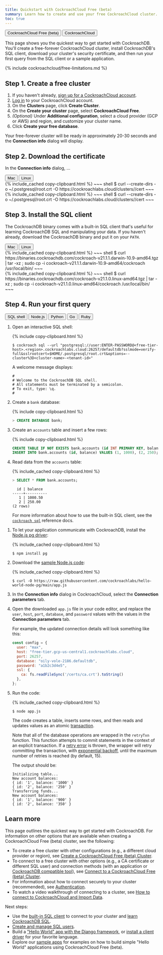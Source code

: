 ```yaml
---
title: Quickstart with CockroachCloud Free (beta)
summary: Learn how to create and use your free CockroachCloud cluster.
toc: true
---
```


<div class="filters clearfix">
    <a href="quickstart.html"><button class="filter-button page-level current">CockroachCloud Free (beta)</button></a>
    <a href="quickstart-trial-cluster.html"><button class="filter-button page-level">CockroachCloud</button></a>
</div>

This page shows you the quickest way to get started with CockroachDB. You'll create a free-forever CockroachCloud cluster, install CockroachDB's SQL client, download your cluster's security certificate, and then run your first query from the SQL client or a sample application.

{% include cockroachcloud/free-limitations.md %}

## Step 1. Create a free cluster

1. If you haven't already, <a href="https://cockroachlabs.cloud/signup?referralId=docs_quickstart_free" rel="noopener" target="_blank">sign up for a CockroachCloud account</a>.
1. [Log in](https://cockroachlabs.cloud/) to your CockroachCloud account.
1. On the **Clusters** page, click **Create Cluster**.
1. On the **Create your cluster** page, select **CockroachCloud Free**.
1. _(Optional)_ Under **Additional configuration**, select a cloud provider (GCP or AWS) and region, and customize your cluster name.
1. Click **Create your free database**.

Your free-forever cluster will be ready in approximately 20-30 seconds and the **Connection info** dialog will display.

## Step 2. Download the certificate

In the **Connection info** dialog, ...

<div class="filters clearfix">
  <button class="filter-button" data-scope="mac">Mac</button>
  <button class="filter-button" data-scope="linux">Linux</button>
</div>

<section class="filter-content" markdown="1" data-scope="mac">
{% include_cached copy-clipboard.html %}
~~~ shell
$ curl --create-dirs -o ~/.postgresql/root.crt -O https://cockroachlabs.cloud/clusters/<cluster-id>/cert
~~~
</section>

<section class="filter-content" markdown="1" data-scope="linux">
{% include_cached copy-clipboard.html %}
~~~ shell
$ curl --create-dirs -o ~/.postgresql/root.crt -O https://cockroachlabs.cloud/clusters/<cluster-id>/cert
~~~
</section>

## Step 3. Install the SQL client

The CockroachDB binary comes with a built-in SQL client that's useful for learning CockroachDB SQL and manipulating your data. If you haven't already, download the CockroachDB binary and put it on your `PATH`.

<div class="filters clearfix">
  <button class="filter-button" data-scope="mac">Mac</button>
  <button class="filter-button" data-scope="linux">Linux</button>
</div>

<section class="filter-content" markdown="1" data-scope="mac">
{% include_cached copy-clipboard.html %}
~~~ shell
$ curl https://binaries.cockroachdb.com/cockroach-v21.1.1.darwin-10.9-amd64.tgz | tar -xz ; sudo cp -i cockroach-v21.1.1.darwin-10.9-amd64/cockroach /usr/local/bin/
~~~
</section>

<section class="filter-content" markdown="1" data-scope="linux">
{% include_cached copy-clipboard.html %}
~~~ shell
$ curl https://binaries.cockroachdb.com/cockroach-v21.1.0.linux-amd64.tgz | tar -xz ; sudo cp -i cockroach-v21.1.0.linux-amd64/cockroach /usr/local/bin/
~~~
</section>

## Step 4. Run your first query

<div class="filters clearfix">
  <button class="filter-button" data-scope="sql">SQL shell</button>
  <button class="filter-button" data-scope="node">Node.js</button>
  <button class="filter-button" data-scope="python">Python</button>
  <button class="filter-button" data-scope="go">Go</button>
  <button class="filter-button" data-scope="ruby">Ruby</button>
</div>

<section class="filter-content" markdown="1" data-scope="sql">

1. Open an interactive SQL shell:

    {% include copy-clipboard.html %}
    ~~~ shell
    $ cockroach sql --url "postgresql://user:ENTER-PASSWORD@<free-tier-host>.<region>.cockroachlabs.cloud:26257/defaultdb?sslmode=verify-full&sslrootcert=$HOME/.postgresql/root.crt&options=--cluster%3D<cluster-name>-<tenant-id>"
    ~~~

    A welcome message displays:

    ~~~
    #
    # Welcome to the CockroachDB SQL shell.
    # All statements must be terminated by a semicolon.
    # To exit, type: \q.
    #
    ~~~

1. Create a `bank` database:

    {% include copy-clipboard.html %}
    ~~~ sql
    > CREATE DATABASE bank;
    ~~~

1. Create an `accounts` table and insert a few rows:

    {% include copy-clipboard.html %}
    ~~~ sql
    CREATE TABLE IF NOT EXISTS bank.accounts (id INT PRIMARY KEY, balance INT);
    INSERT INTO bank.accounts (id, balance) VALUES (1, 1000), (2, 250);
    ~~~

1. Read data from the `accounts` table:

    {% include_cached copy-clipboard.html %}
    ~~~ sql
    > SELECT * FROM bank.accounts;
    ~~~

    ~~~
      id | balance
    -----+----------
       1 | 1000.50
       2 | 250.00
    (2 rows)
    ~~~

    For more information about how to use the built-in SQL client, see the [`cockroach sql`](../stable/cockroach-sql.html) reference docs.

</section>

<section class="filter-content" markdown="1" data-scope="node">

1. To let your application communicate with CockroachDB, install the [Node.js pg driver](https://www.npmjs.com/package/pg):

    {% include_cached copy-clipboard.html %}
    ~~~ shell
    $ npm install pg
    ~~~

1. Download the [sample Node.js code](https://raw.githubusercontent.com/cockroachlabs/hello-world-node-pg/main/app.js):

    {% include_cached copy-clipboard.html %}
    ~~~ shell
    $ curl -O https://raw.githubusercontent.com/cockroachlabs/hello-world-node-pg/main/app.js
    ~~~

1. In the **Connection info** dialog in CockroachCloud, select the **Connection parameters** tab.

1. Open the downloaded `app.js` file in your code editor, and replace the `user`, `host`, `port`, `database`, and `password` values with the values in the **Connection parameters** tab.

    For example, the updated connection details will look something like this:

    ~~~ javascript
    const config = {
      user: "max",
      host: "free-tier.gcp-us-central1.cockroachlabs.cloud",
      port: 26257,
      database: "oily-vole-2186.defaultdb",
      password: "a1b2c3d4e5",
      ssl: {
        ca: fs.readFileSync('/certs/ca.crt').toString()
      },
    };
    ~~~

1. Run the code:

    {% include_cached copy-clipboard.html %}
    ~~~ shell
    $ node app.js
    ~~~

    The code creates a table, inserts some rows, and then reads and updates values as an atomic [transaction](../stable/transactions.html).

    Note that all of the database operations are wrapped in the `retryTxn` function. This function attempts to commit statements in the context of an explicit transaction. If a [retry error](../stable/transaction-retry-error-reference.html) is thrown, the wrapper will retry committing the transaction, with [exponential backoff](https://en.wikipedia.org/wiki/Exponential_backoff), until the maximum number of retries is reached (by default, 15).

    The output should be:

    ~~~
    Initializing table...
    New account balances:
    { id: '1', balance: '1000' }
    { id: '2', balance: '250' }
    Transferring funds...
    New account balances:
    { id: '1', balance: '900' }
    { id: '2', balance: '350' }
    ~~~

</section>

<section class="filter-content" markdown="1" data-scope="python">

</section>

<section class="filter-content" markdown="1" data-scope="go">

</section>

<section class="filter-content" markdown="1" data-scope="ruby">

</section>

## Learn more

This page outlines the quickest way to get started with CockroachDB. For information on other options that are available when creating a CockroachCloud Free (beta) cluster, see the following:

- To create a free cluster with other configurations (e.g., a different cloud provider or region), see [Create a CockroachCloud Free (beta) Cluster](create-a-free-cluster.html).
- To connect to a free cluster with other options (e.g., a CA certificate or different SQL user) and connection methods (with an application or [CockroachDB compatible tool](../stable/third-party-database-tools.html)), see [Connect to a CockroachCloud Free (beta) Cluster](connect-to-a-free-cluster.html).
- For information about how to connect securely to your cluster (recommended), see [Authentication](authentication.html).
- To watch a video walkthrough of connecting to a cluster, see [How to connect to CockroachCloud and Import Data](https://www.youtube.com/watch?v=XJZD1rorEQE).

Next steps:

- Use the [built-in SQL client](../stable/cockroach-sql.html) to connect to your cluster and [learn CockroachDB SQL](learn-cockroachdb-sql.html).
- [Create and manage SQL users](user-authorization.html).
- Build a ["Hello World" app with the Django framework](../stable/build-a-python-app-with-cockroachdb-django.html), or [install a client driver](../stable/install-client-drivers.html) for your favorite language.
- Explore our [sample apps](../stable/hello-world-example-apps.html) for examples on how to build simple "Hello World" applications using CockroachCloud Free (beta).
